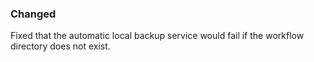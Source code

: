 ### Changed

Fixed that the automatic local backup service would fail if the workflow directory does not exist.
